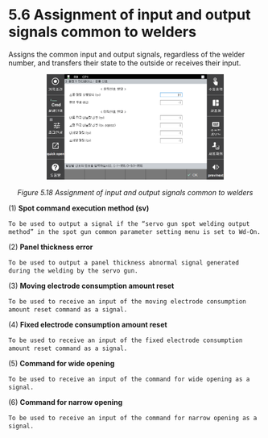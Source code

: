 ﻿# 5.6 Assignment of input and output signals common to  welders

Assigns the common input and output signals, regardless of the welder number, and transfers their state to the outside or receives their input.

<p align=center>
<img src="../_assets/image_72.png" width="70%"></img>
<em><p align="center">Figure 5.18 Assignment of input and output signals common to welders</p></em>
</p>

(1)  **Spot command execution method (sv)**

    To be used to output a signal if the “servo gun spot welding output method” in the spot gun common parameter setting menu is set to Wd-On.
(2)  **Panel thickness error**

    To be used to output a panel thickness abnormal signal generated during the welding by the servo gun.
(3)  **Moving electrode consumption amount reset**

    To be used to receive an input of the moving electrode consumption amount reset command as a signal.
(4)  **Fixed electrode consumption amount reset**

    To be used to receive an input of the fixed electrode consumption amount reset command as a signal.
(5)  **Command for wide opening**

    To be used to receive an input of the command for wide opening as a signal.
(6)  **Command for narrow opening**

    To be used to receive an input of the command for narrow opening as a signal.

